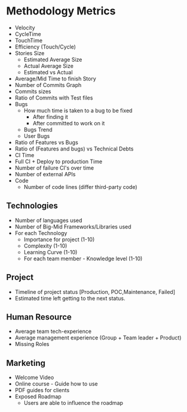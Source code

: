 # Methodology Metrics

- Velocity
- CycleTime
- TouchTime
- Efficiency (Touch/Cycle)
- Stories Size
  - Estimated Average Size
  - Actual Average Size
  - Estimated vs Actual
- Average/Mid Time to finish Story
- Number of Commits Graph
- Commits sizes
- Ratio of Commits with Test files
- Bugs
  - How much time is taken to a bug to be fixed
    - After finding it
    - After committed to work on it
  - Bugs Trend
  - User Bugs
- Ratio of Features vs Bugs
- Ratio of (Features and bugs) vs Technical Debts
- CI Time
- Full CI + Deploy to production Time
- Number of failure CI's over time
- Number of external APIs
- Code
  - Number of code lines (differ third-party code)

## Technologies

- Number of languages used
- Number of Big-Mid Frameworks/Libraries used
- For each Technology
  - Importance for project (1-10)
  - Complexity (1-10)
  - Learning Curve (1-10)
  - For each team member - Knowledge level (1-10)

## Project

- Timeline of project status [Production, POC,Maintenance, Failed]
- Estimated time left getting to the next status.

## Human Resource

- Average team tech-experience
- Average management experience (Group + Team leader + Product)
- Missing Roles

## Marketing

- Welcome Video
- Online course - Guide how to use
- PDF guides for clients
- Exposed Roadmap
  - Users are able to influence the roadmap
  